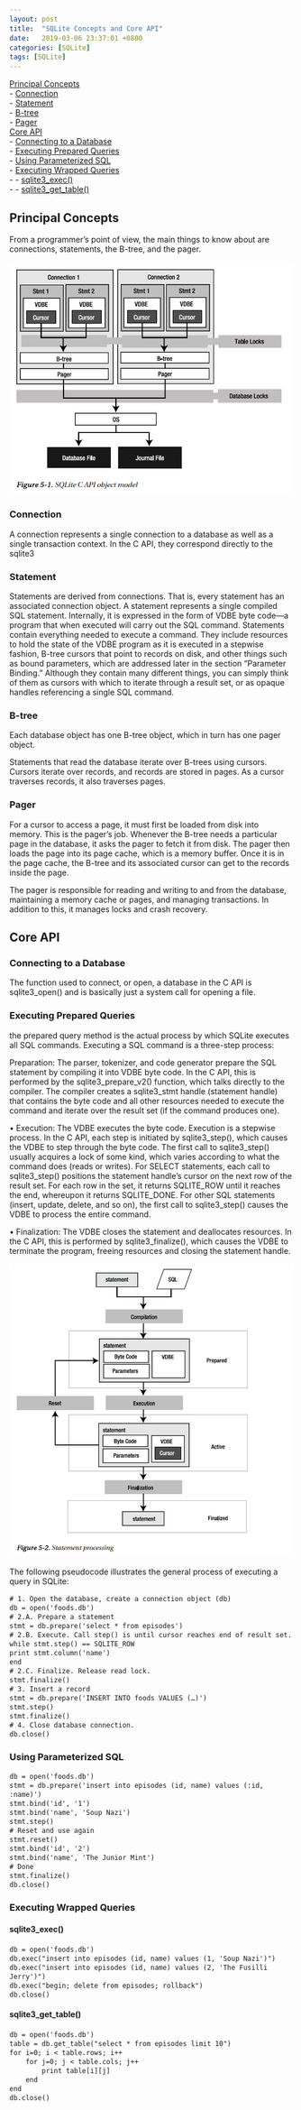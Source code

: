 ```yaml
---
layout: post
title:  "SQLite Concepts and Core API"
date:   2019-03-06 23:37:01 +0800
categories: [SQLite]
tags: [SQLite]
---
```


[Principal Concepts](#principal-concepts)  
    - [Connection](#connection)  
    - [Statement](#statement)  
    - [B-tree](#b-tree)  
    - [Pager](#pager)  
[Core API](#core-api)  
    - [Connecting to a Database](#connecting-to-a-database)   
    - [Executing Prepared Queries](#executing-prepared-queries)    
    - [Using Parameterized SQL](#using-parameterized-sql)  
    - [Executing Wrapped Queries](#executing-wrapped-queries)   
      - - [sqlite3_exec()](#sqlite3_exec)   
      - - [sqlite3_get_table()](#sqlite3_get_table)  

## Principal Concepts

From a programmer’s point of view, the main things to know about are connections, statements, the B-tree, and the pager.

![ NULL](/assets/sqlite_api_object_model.png)

### Connection

A connection represents a single connection to a database as well as a single transaction context. In the C API, they correspond directly to the sqlite3

### Statement

Statements are derived from connections. That is, every statement has an associated connection object.
A statement represents a single compiled SQL statement. Internally, it is expressed in the form of VDBE
byte code—a program that when executed will carry out the SQL command. Statements contain
everything needed to execute a command. They include resources to hold the state of the VDBE program
as it is executed in a stepwise fashion, B-tree cursors that point to records on disk, and other things such
as bound parameters, which are addressed later in the section “Parameter Binding.” Although they
contain many different things, you can simply think of them as cursors with which to iterate through a
result set, or as opaque handles referencing a single SQL command.

### B-tree

Each database object has one B-tree object, which in turn has one pager object.

Statements that read the database iterate over B-trees using cursors. Cursors iterate over
records, and records are stored in pages. As a cursor traverses records, it also traverses pages. 

### Pager

For a cursor to access a page, it must first be loaded from disk into memory. This is the pager’s job. Whenever
the B-tree needs a particular page in the database, it asks the pager to fetch it from disk. The pager then
loads the page into its page cache, which is a memory buffer. Once it is in the page cache, the B-tree and
its associated cursor can get to the records inside the page.

The pager is responsible for reading and writing to and from the database, maintaining a memory cache or pages, and managing transactions. In
addition to this, it manages locks and crash recovery.


## Core API

### Connecting to a Database

The function used to connect, or open, a database in the C API is sqlite3_open() and is basically just a system call for opening a file.

### Executing Prepared Queries

the prepared query method is the actual process by which SQLite executes all SQL
commands. Executing a SQL command is a three-step process:

Preparation: The parser, tokenizer, and code generator prepare the SQL
statement by compiling it into VDBE byte code. In the C API, this is performed by
the sqlite3_prepare_v2() function, which talks directly to the compiler. The
compiler creates a sqlite3_stmt handle (statement handle) that contains the byte
code and all other resources needed to execute the command and iterate over the
result set (if the command produces one).

• Execution: The VDBE executes the byte code. Execution is a stepwise process. In
the C API, each step is initiated by sqlite3_step(), which causes the VDBE to step
through the byte code. The first call to sqlite3_step() usually acquires a lock of
some kind, which varies according to what the command does (reads or writes).
For SELECT statements, each call to sqlite3_step() positions the statement
handle’s cursor on the next row of the result set. For each row in the set, it returns
SQLITE_ROW until it reaches the end, whereupon it returns SQLITE_DONE. For other
SQL statements (insert, update, delete, and so on), the first call to sqlite3_step()
causes the VDBE to process the entire command.

• Finalization: The VDBE closes the statement and deallocates resources. In the C
API, this is performed by sqlite3_finalize(), which causes the VDBE to
terminate the program, freeing resources and closing the statement handle.

![ NULL](/assets/statement_processing.png)

The following pseudocode illustrates the general process of executing a query in SQLite:

```
# 1. Open the database, create a connection object (db)
db = open('foods.db')
# 2.A. Prepare a statement
stmt = db.prepare('select * from episodes')
# 2.B. Execute. Call step() is until cursor reaches end of result set.
while stmt.step() == SQLITE_ROW
print stmt.column('name')
end
# 2.C. Finalize. Release read lock.
stmt.finalize()
# 3. Insert a record
stmt = db.prepare('INSERT INTO foods VALUES (…)')
stmt.step()
stmt.finalize()
# 4. Close database connection.
db.close()
```

### Using Parameterized SQL

```
db = open('foods.db')
stmt = db.prepare('insert into episodes (id, name) values (:id, :name)')
stmt.bind('id', '1')
stmt.bind('name', 'Soup Nazi')
stmt.step()
# Reset and use again
stmt.reset()
stmt.bind('id', '2')
stmt.bind('name', 'The Junior Mint')
# Done
stmt.finalize()
db.close()
```

### Executing Wrapped Queries

#### sqlite3_exec()

```
db = open('foods.db')
db.exec("insert into episodes (id, name) values (1, 'Soup Nazi')")
db.exec("insert into episodes (id, name) values (2, 'The Fusilli Jerry')")
db.exec("begin; delete from episodes; rollback")
db.close()
```

#### sqlite3_get_table()

```
db = open('foods.db')
table = db.get_table("select * from episodes limit 10")
for i=0; i < table.rows; i++
    for j=0; j < table.cols; j++
        print table[i][j]
    end
end
db.close()
```

[jekyll-docs]: https://jekyllrb.com/docs/home
[jekyll-gh]:   https://github.com/jekyll/jekyll
[jekyll-talk]: https://talk.jekyllrb.com/
